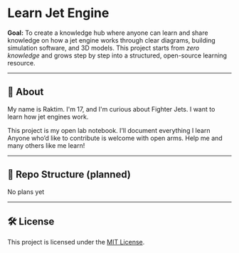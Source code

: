 # Learn Jet Engine

**Goal:** To create a knowledge hub where anyone can learn and share knowledge on how a jet engine works through clear diagrams, building simulation software, and 3D models.
This project starts from *zero knowledge* and grows step by step into a structured, open-source learning resource.

---

## 📘 About
My name is Raktim. I'm 17, and I'm curious about Fighter Jets. I want to learn how jet engines work.

This project is my open lab notebook. I’ll document everything I learn
Anyone who’d like to contribute is welcome with open arms. Help me and many others like me learn!

---

## 📂 Repo Structure (planned)
No plans yet 

---

## 🛠 License
This project is licensed under the [MIT License](LICENSE).
